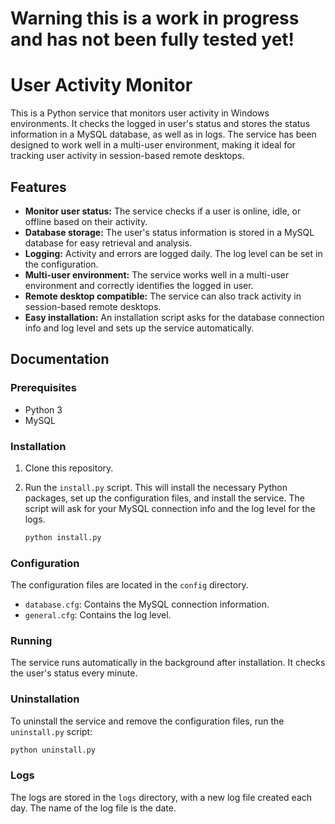 # Warning this is a work in progress and has not been fully tested yet!
# User Activity Monitor

This is a Python service that monitors user activity in Windows environments. It checks the logged in user's status and stores the status information in a MySQL database, as well as in logs. The service has been designed to work well in a multi-user environment, making it ideal for tracking user activity in session-based remote desktops.


## Features

- **Monitor user status:** The service checks if a user is online, idle, or offline based on their activity.
- **Database storage:** The user's status information is stored in a MySQL database for easy retrieval and analysis.
- **Logging:** Activity and errors are logged daily. The log level can be set in the configuration.
- **Multi-user environment:** The service works well in a multi-user environment and correctly identifies the logged in user.
- **Remote desktop compatible:** The service can also track activity in session-based remote desktops.
- **Easy installation:** An installation script asks for the database connection info and log level and sets up the service automatically.

## Documentation

### Prerequisites

- Python 3
- MySQL

### Installation

1. Clone this repository.
2. Run the `install.py` script. This will install the necessary Python packages, set up the configuration files, and install the service. The script will ask for your MySQL connection info and the log level for the logs.

    ```sh
    python install.py
    ```

### Configuration

The configuration files are located in the `config` directory.

- `database.cfg`: Contains the MySQL connection information.
- `general.cfg`: Contains the log level.

### Running

The service runs automatically in the background after installation. It checks the user's status every minute.

### Uninstallation

To uninstall the service and remove the configuration files, run the `uninstall.py` script:

```sh
python uninstall.py
```

### Logs

The logs are stored in the `logs` directory, with a new log file created each day. The name of the log file is the date.